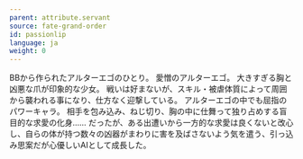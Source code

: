 ```yaml
---
parent: attribute.servant
source: fate-grand-order
id: passionlip
language: ja
weight: 0
---
```


BBから作られたアルターエゴのひとり。
愛憎のアルターエゴ。
大きすぎる胸と凶悪な爪が印象的な少女。
戦いは好まないが、スキル・被虐体質によって周囲から襲われる事になり、仕方なく迎撃している。
アルターエゴの中でも屈指のパワーキャラ。
相手を包み込み、ねじ切り、胸の中に仕舞って独り占めする盲目的な求愛の化身……
だったが、ある出遭いから一方的な求愛は良くないと改心し、自らの体が持つ数々の凶器がまわりに害を及ばさないよう気を遣う、引っ込み思案だが心優しいAIとして成長した。
